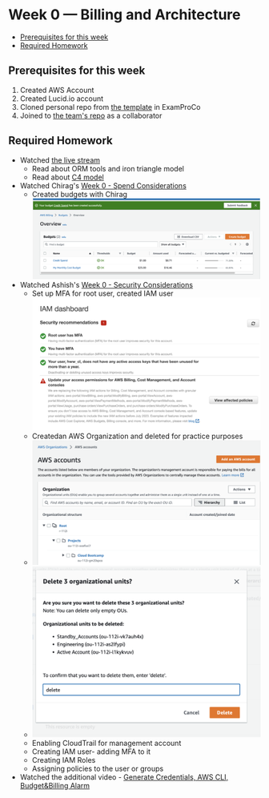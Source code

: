# Week 0 — Billing and Architecture

* [Prerequisites for this week](#prerequisites-for-this-week)
* [Required Homework](#required-homework)

## Prerequisites for this week
1. Created AWS Account
2. Created Lucid.io account
3. Cloned personal repo from [the template](https://github.com/ExamProCo/aws-bootcamp-cruddur-2023)  in ExamProCo
4. Joined to [the team's repo](https://github.com/MightyButLittle/aws-bootcamp-cruddur-2023) as a collaborator

## Required Homework

* Watched [the live stream](https://www.youtube.com/watch?v=SG8blanhAOg&list=PLBfufR7vyJJ7k25byhRXJldB5AiwgNnWv&index=12)
  * Read about ORM tools and iron triangle model
  * Read about [C4 model](https://c4model.com)
* Watched Chirag's [Week 0 - Spend Considerations](https://www.youtube.com/watch?v=OVw3RrlP-sI&list=PLBfufR7vyJJ7k25byhRXJldB5AiwgNnWv&index=13)
  * Created budgets with Chirag ![budgets](assets/budgetSetWithChirag.png) 
* Watched Ashish's [Week 0 - Security Considerations](https://www.youtube.com/watch?v=4EMWBYVggQI&list=PLBfufR7vyJJ7k25byhRXJldB5AiwgNnWv&index=15)
  * Set up MFA for root user, created IAM user ![here](assets/securityWithAshish.png)
  * Createdan AWS Organization and deleted for practice purposes
   * ![Created](assets/awsOrganizationsWithAshish.png) 
   * ![deleted](assets/awsOrganizationDeleteWithAshish.png)
  * Enabling CloudTrail for management account
  * Creating IAM user- adding MFA to it
  * Creating IAM Roles
  * Assigning policies to the user or groups 
* Watched the additional video - [Generate Credentials, AWS CLI, Budget&Billing Alarm](https://www.youtube.com/watch?v=OdUnNuKylHg&list=PLBfufR7vyJJ7k25byhRXJldB5AiwgNnWv&index=14)





